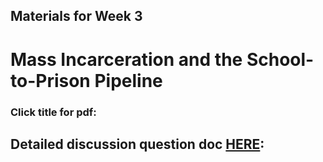 ## Materials for Week 3
# Mass Incarceration and the School-to-Prison Pipeline
### Click title for pdf:


## Detailed discussion question doc [HERE](): 
